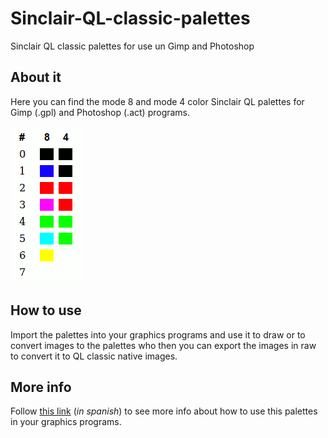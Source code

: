 # Sinclair-QL-classic-palettes
Sinclair QL classic palettes for use un Gimp and Photoshop

## About it

Here you can find the mode 8 and mode 4 color Sinclair QL palettes for Gimp (.gpl) and Photoshop (.act) programs.

![ ](https://github.com/JavGuerra/Sinclair-QL-classic-palettes/blob/master/QL-classic-palettes.png "Paletas de color")

## How to use

Import the palettes into your graphics programs and use it to draw or to convert images to the palettes who then you can export the images in raw to convert it to QL classic native images.

## More info

Follow [this link](http://sinclairql.speccy.org/articulos/trucos/qlpal.htm "Exprimiendo la paleta del QL") (*in spanish*) to see more info about how to use this palettes in your graphics programs.
